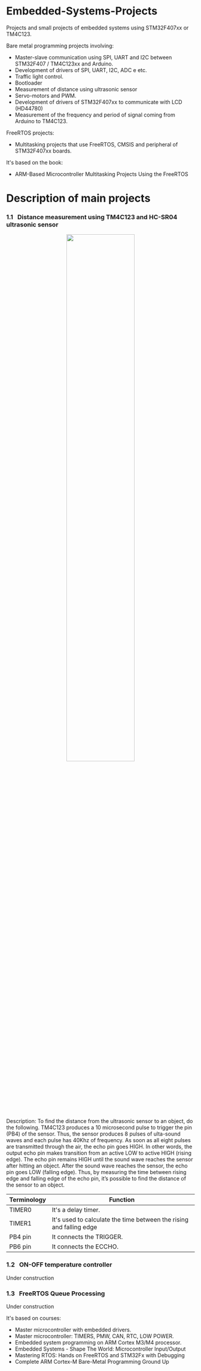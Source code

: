# Embedded-Systems-Projects
Projects and small projects of embedded systems using STM32F407xx or TM4C123.

Bare metal programming projects involving:
- Master-slave communication using SPI, UART and I2C between STM32F407 / TM4C123xx and Arduino.
- Development of drivers of SPI, UART, I2C, ADC e etc.
- Traffic light control.
- Bootloader
- Measurement of distance using ultrasonic sensor
- Servo-motors and PWM.
- Development of drivers of STM32F407xx to communicate with LCD (HD44780)
- Measurement of the frequency and period of signal coming from Arduino to TM4C123.

FreeRTOS projects:
- Multitasking projects that use FreeRTOS, CMSIS and peripheral of STM32F407xx boards.

It's based on the book:
- ARM-Based Microcontroller Multitasking Projects Using the FreeRTOS

# Description of main projects <br />

### 1.1 &nbsp; Distance measurement using TM4C123 and HC-SR04 ultrasonic sensor <br />

<p align="center">
<img src="/images/HC-SR04-Ultrasonic-Sensor-Pinout-diagram-768x546" height="60%" width="60%">  
</p>

Description: To find the distance from the ultrasonic sensor to an object, do the following. TM4C123 produces a 10 microsecond pulse to trigger the pin (PB4) of the sensor. Thus, the sensor produces 8 pulses of ulta-sound waves and each pulse has 40Khz of frequency. As soon as all eight pulses are transmitted through the air, the echo pin goes HIGH. In other words, the output echo pin makes transition from an active LOW to active HIGH (rising edge). The echo pin remains HIGH until the sound wave reaches the sensor after hitting an object. After the sound wave reaches the sensor, the echo pin goes LOW (falling edge). Thus, by measuring the time between rising edge and falling edge of the echo pin, it’s possible to find the distance of the sensor to an object.

| Terminology  | Function   
| -------------|------------- 
| TIMER0       | It's a delay timer. 
| TIMER1       | It's used to calculate the time between the rising and falling edge
| PB4 pin      | It connects the TRIGGER.
| PB6 pin      | It connects the ECCHO.

### 1.2 &nbsp; ON-OFF temperature controller <br />

Under construction

### 1.3 &nbsp; FreeRTOS Queue Processing  <br />

Under construction

It's based on courses:
- Master microcontroller with embedded drivers.
- Master microcontroller: TIMERS, PMW, CAN, RTC, LOW POWER.
- Embedded system programming on ARM Cortex M3/M4 processor.
- Embedded Systems - Shape The World: Microcontroller Input/Output
- Mastering RTOS: Hands on FreeRTOS and STM32Fx with Debugging
- Complete ARM Cortex-M Bare-Metal Programming Ground Up



